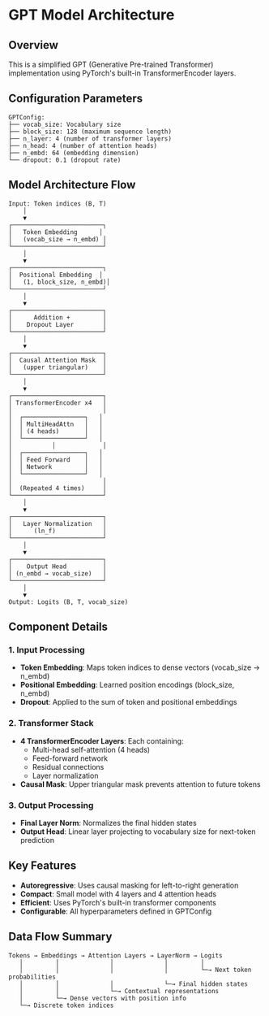 # GPT Model Architecture

## Overview
This is a simplified GPT (Generative Pre-trained Transformer) implementation using PyTorch's built-in TransformerEncoder layers.

## Configuration Parameters
```
GPTConfig:
├── vocab_size: Vocabulary size
├── block_size: 128 (maximum sequence length)
├── n_layer: 4 (number of transformer layers)
├── n_head: 4 (number of attention heads)
├── n_embd: 64 (embedding dimension)
└── dropout: 0.1 (dropout rate)
```

## Model Architecture Flow

```
Input: Token indices (B, T)
    │
    ▼
┌─────────────────────────┐
│   Token Embedding      │
│   (vocab_size → n_embd) │
└─────────────────────────┘
    │
    ▼
┌─────────────────────────┐
│  Positional Embedding  │
│   (1, block_size, n_embd)│
└─────────────────────────┘
    │
    ▼
┌─────────────────────────┐
│      Addition +         │
│    Dropout Layer        │
└─────────────────────────┘
    │
    ▼
┌─────────────────────────┐
│  Causal Attention Mask  │
│   (upper triangular)    │
└─────────────────────────┘
    │
    ▼
┌─────────────────────────┐
│ TransformerEncoder x4   │
│                         │
│  ┌─────────────────┐   │
│  │ MultiHeadAttn   │   │
│  │ (4 heads)       │   │
│  └─────────────────┘   │
│           │             │
│  ┌─────────────────┐   │
│  │ Feed Forward    │   │
│  │ Network         │   │
│  └─────────────────┘   │
│                         │
│  (Repeated 4 times)     │
└─────────────────────────┘
    │
    ▼
┌─────────────────────────┐
│   Layer Normalization   │
│      (ln_f)             │
└─────────────────────────┘
    │
    ▼
┌─────────────────────────┐
│    Output Head          │
│ (n_embd → vocab_size)   │
└─────────────────────────┘
    │
    ▼
Output: Logits (B, T, vocab_size)
```

## Component Details

### 1. Input Processing
- **Token Embedding**: Maps token indices to dense vectors (vocab_size → n_embd)
- **Positional Embedding**: Learned position encodings (block_size, n_embd)
- **Dropout**: Applied to the sum of token and positional embeddings

### 2. Transformer Stack
- **4 TransformerEncoder Layers**: Each containing:
  - Multi-head self-attention (4 heads)
  - Feed-forward network
  - Residual connections
  - Layer normalization
- **Causal Mask**: Upper triangular mask prevents attention to future tokens

### 3. Output Processing
- **Final Layer Norm**: Normalizes the final hidden states
- **Output Head**: Linear layer projecting to vocabulary size for next-token prediction

## Key Features
- **Autoregressive**: Uses causal masking for left-to-right generation
- **Compact**: Small model with 4 layers and 4 attention heads
- **Efficient**: Uses PyTorch's built-in transformer components
- **Configurable**: All hyperparameters defined in GPTConfig

## Data Flow Summary
```
Tokens → Embeddings → Attention Layers → LayerNorm → Logits
   │         │              │              │         │
   │         │              │              │         └─→ Next token probabilities
   │         │              │              └─→ Final hidden states
   │         │              └─→ Contextual representations
   │         └─→ Dense vectors with position info
   └─→ Discrete token indices
```
